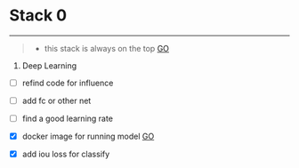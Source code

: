 ﻿# Stack 0


---
> * this stack is always on the top
[GO][1]

 1. Deep Learning
- [ ] refind code for influence
- [ ] add fc or other net
- [ ] find a good learning rate
- [x] docker image for running model [GO][2]
- [x] add iou loss for classify


  [1]: https://www.zybuluo.com/mdeditor#952601
  [2]: https://blog.codeship.com/using-docker-push-to-publish-images-to-dockerhub/
